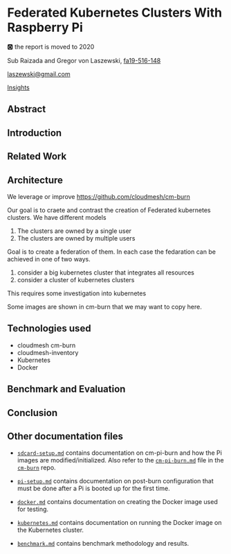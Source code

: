 # Federated Kubernetes Clusters With Raspberry Pi

:o2: the report is moved to 2020

Sub Raizada and Gregor von Laszewski, [fa19-516-148](https://github.com/cloudmesh-community/fa19-516-148)

laszewski@gmail.com

[Insights](https://github.com/cloudmesh-community/fa19-516-148/graphs/contributors)

## Abstract

## Introduction

## Related Work

## Architecture

We leverage or improve <https://github.com/cloudmesh/cm-burn>

Our goal is to craete and contrast the creation of Federated kubernetes
clusters. We have different models

1. The clusters are owned by a single user
2. The clusters are owned by multiple users

Goal is to create a federation of them. In each case the fedaration can
be achieved in one of two ways.

1. consider a big kubernetes cluster that integrates all resources
2. consider a cluster of kubernetes clusters

This requires some investigation into kubernetes

Some images are shown in cm-burn that we may want to copy here.

## Technologies used

* cloudmesh cm-burn
* cloudmesh-inventory
* Kubernetes
* Docker

## Benchmark and Evaluation

## Conclusion

## Other documentation files

* [`sdcard-setup.md`](https://github.com/cloudmesh-community/fa19-516-148/blob/master/project/sdcard-setup.md) contains documentation on cm-pi-burn and
  how the Pi images are modified/initialized. Also refer to the
  [`cm-pi-burn.md`](https://github.com/cloudmesh/cloudmesh_pi_burn/blob/master/cm-pi-burn.md)
  file in the [`cm-burn`](https://github.com/cloudmesh/cloudmesh_pi_burn) repo.

* [`pi-setup.md`](https://github.com/cloudmesh-community/fa19-516-148/blob/master/project/pi-setup.md) contains documentation on post-burn configuration
  that must be done after a Pi is booted up for the first time.

* [`docker.md`](https://github.com/cloudmesh-community/fa19-516-148/blob/master/project/docker.md) contains documentation on creating the Docker image
  used for testing.

* [`kubernetes.md`](https://github.com/cloudmesh-community/fa19-516-148/blob/master/project/kubernetes.md) contains documentation on running the Docker
  image on the Kubernetes cluster.

* [`benchmark.md`](https://github.com/cloudmesh-community/fa19-516-148/blob/master/project/benchmark.md) contains benchmark methodology and results.
